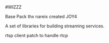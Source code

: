#WIZZZ

Base Pack thx nareix created JOY4

A set of libraries for building streaming services.

rtsp client patch to handle rtcp
